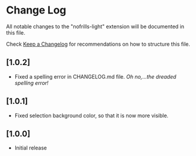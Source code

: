 # Change Log

All notable changes to the "nofrills-light" extension will be documented in this file.

Check [Keep a Changelog](http://keepachangelog.com/) for recommendations on how to structure this file.

## [1.0.2]

- Fixed a spelling error in CHANGELOG.md file. *Oh no,...the dreaded spelling error!*

## [1.0.1]

- Fixed selection background color, so that it is now more visible.

## [1.0.0]

- Initial release
